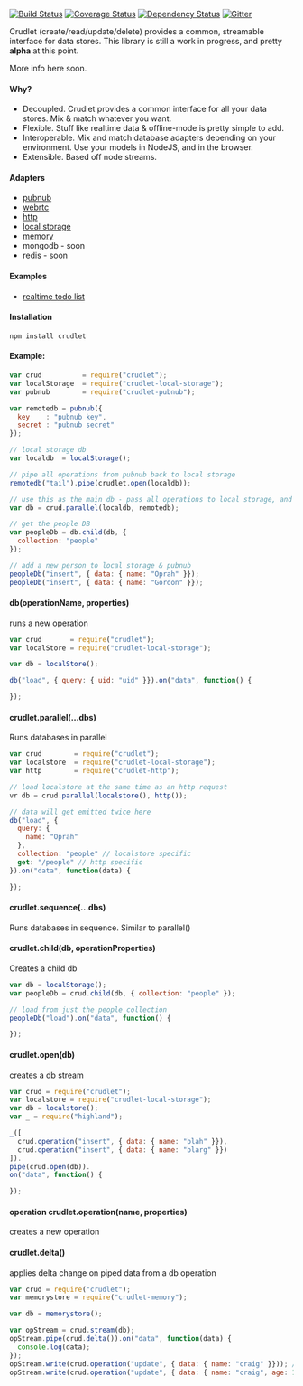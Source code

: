[![Build Status](https://travis-ci.org/mojo-js/crudlet.js.svg)](https://travis-ci.org/mojo-js/crudlet.js) [![Coverage Status](https://coveralls.io/repos/mojo-js/crudlet.js/badge.svg?branch=master)](https://coveralls.io/r/mojo-js/crudlet.js?branch=master) [![Dependency Status](https://david-dm.org/mojo-js/crudlet.js.svg)](https://david-dm.org/mojo-js/crudlet.js) [![Gitter](https://badges.gitter.im/Join%20Chat.svg)](https://gitter.im/mojo-js/crudlet.js?utm_source=badge&utm_medium=badge&utm_campaign=pr-badge)


Crudlet (create/read/update/delete) provides a common, streamable interface for data stores. This library
is still a work in progress, and pretty **alpha** at this point.

More info here soon.

#### Why?

- Decoupled. Crudlet provides a common interface for all your data stores. Mix & match whatever you want.
- Flexible. Stuff like realtime data & offline-mode is pretty simple to add.
- Interoperable. Mix and match database adapters depending on your environment. Use your models in NodeJS, and in the browser.
- Extensible. Based off node streams.


#### Adapters

- [pubnub](http://github.com/crcn/crudlet-pubnub)
- [webrtc](http://github.com/crcn/crudlet-webrtc)
- [http](http://github.com/crcn/crudlet-http)
- [local storage](http://github.com/crcn/crudlet-local-storage)
- [memory](http://github.com/crcn/crudlet-memory)
- mongodb - soon
- redis - soon

#### Examples

- [realtime todo list](examples/todos)

#### Installation

```
npm install crudlet
```

#### Example:

```javascript
var crud          = require("crudlet");
var localStorage  = require("crudlet-local-storage");
var pubnub        = require("crudlet-pubnub");

var remotedb = pubnub({
  key    : "pubnub key",
  secret : "pubnub secret"
});

// local storage db
var localdb  = localStorage();

// pipe all operations from pubnub back to local storage
remotedb("tail").pipe(crudlet.open(localdb));

// use this as the main db - pass all operations to local storage, and pubnub
var db = crud.parallel(localdb, remotedb);

// get the people DB
var peopleDb = db.child(db, {
  collection: "people"
});

// add a new person to local storage & pubnub
peopleDb("insert", { data: { name: "Oprah" }});
peopleDb("insert", { data: { name: "Gordon" }});
```

#### db(operationName, properties)

runs a new operation

```javascript
var crud       = require("crudlet");
var localStore = require("crudlet-local-storage");

var db = localStore();

db("load", { query: { uid: "uid" }}).on("data", function() {

});

```

#### crudlet.parallel(...dbs)

Runs databases in parallel

```javascript
var crud        = require("crudlet");
var localstore  = require("crudlet-local-storage");
var http        = require("crudlet-http");

// load localstore at the same time as an http request
vr db = crud.parallel(localstore(), http());

// data will get emitted twice here
db("load", {
  query: {
    name: "Oprah"
  },
  collection: "people" // localstore specific
  get: "/people" // http specific
}).on("data", function(data) {

});
```

#### crudlet.sequence(...dbs)

Runs databases in sequence. Similar to parallel()

#### crudlet.child(db, operationProperties)

Creates a child db

```javascript
var db = localStorage();
var peopleDb = crud.child(db, { collection: "people" });

// load from just the people collection
peopleDb("load").on("data", function() {

});
```

#### crudlet.open(db)

creates a db stream

```javascript
var crud = require("crudlet");
var localstore = require("crudlet-local-storage");
var db = localstore();
var _ = require("highland");

_([
  crud.operation("insert", { data: { name: "blah" }}),
  crud.operation("insert", { data: { name: "blarg" }})
]).
pipe(crud.open(db)).
on("data", function() {

});


```

#### operation crudlet.operation(name, properties)

creates a new operation

#### crudlet.delta()

applies delta change on piped data from a db operation

```javascript
var crud = require("crudlet");
var memorystore = require("crudlet-memory");

var db = memorystore();

var opStream = crud.stream(db);
opStream.pipe(crud.delta()).on("data", function(data) {
  console.log(data);
});
opStream.write(crud.operation("update", { data: { name: "craig" }})); // delta { name: craig }
opStream.write(crud.operation("update", { data: { name: "craig", age: 17 }})); // delta { age: 17 }
```

<!--

```javascript
var through = require("through2");


function createDb() {

  var store = [];

  return function () {
    return through.obj(function(operation, enc, next) {
      if (operation.name === "insert") insert.call(this, operation, enc, next);
      if (operation.name === "update") update.call(this, operation, enc, next);
      if (operation.name === "remove") remove.call(this, operation, enc, next);
      if (operation.name === "load")   load.call(this, operation, enc, next);
    });
  }

  function insert (data) {

  }

  function update (data) {

  }

  function update (data) {

  }
}
```

-->
